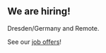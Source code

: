 ## We are hiring!

Dresden/Germany and Remote.

See our [job offers](https://www.hicknhack-software.com/job-offers)!
